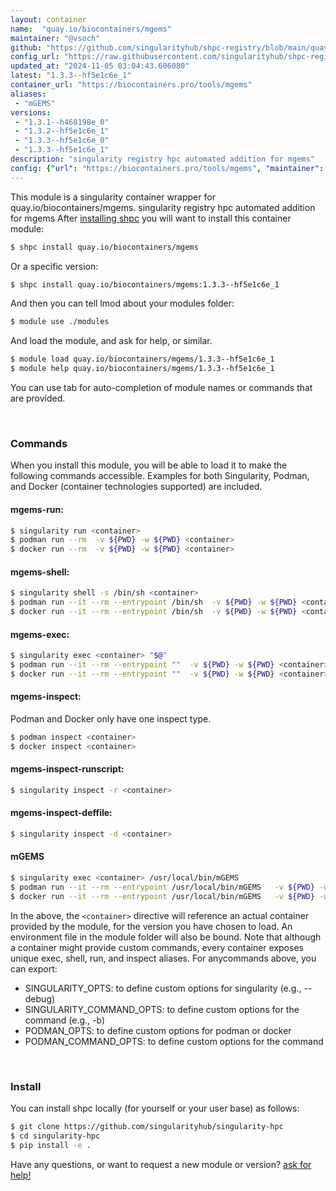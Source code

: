 ```yaml
---
layout: container
name:  "quay.io/biocontainers/mgems"
maintainer: "@vsoch"
github: "https://github.com/singularityhub/shpc-registry/blob/main/quay.io/biocontainers/mgems/container.yaml"
config_url: "https://raw.githubusercontent.com/singularityhub/shpc-registry/main/quay.io/biocontainers/mgems/container.yaml"
updated_at: "2024-11-05 03:04:43.606080"
latest: "1.3.3--hf5e1c6e_1"
container_url: "https://biocontainers.pro/tools/mgems"
aliases:
 - "mGEMS"
versions:
 - "1.3.1--h468198e_0"
 - "1.3.2--hf5e1c6e_1"
 - "1.3.3--hf5e1c6e_0"
 - "1.3.3--hf5e1c6e_1"
description: "singularity registry hpc automated addition for mgems"
config: {"url": "https://biocontainers.pro/tools/mgems", "maintainer": "@vsoch", "description": "singularity registry hpc automated addition for mgems", "latest": {"1.3.3--hf5e1c6e_1": "sha256:16a1fe74434cb4a3a225f1d1e96772c7582e8cbebed08eb6c7979249656316af"}, "tags": {"1.3.1--h468198e_0": "sha256:eaa440b4eb637ac9f97beda227291fb6272ae36d56b75a8b1b77211889d6b296", "1.3.2--hf5e1c6e_1": "sha256:553f1f2823e792bb50b99f1890168c501c7488b5163991597f31be49047e8202", "1.3.3--hf5e1c6e_0": "sha256:be0991ee459cdc6c565b8cd29cdb83e43cffa0e7392bc3745ab6ee2422e0634a", "1.3.3--hf5e1c6e_1": "sha256:16a1fe74434cb4a3a225f1d1e96772c7582e8cbebed08eb6c7979249656316af"}, "docker": "quay.io/biocontainers/mgems", "aliases": {"mGEMS": "/usr/local/bin/mGEMS"}}
---
```


This module is a singularity container wrapper for quay.io/biocontainers/mgems.
singularity registry hpc automated addition for mgems
After [installing shpc](#install) you will want to install this container module:


```bash
$ shpc install quay.io/biocontainers/mgems
```

Or a specific version:

```bash
$ shpc install quay.io/biocontainers/mgems:1.3.3--hf5e1c6e_1
```

And then you can tell lmod about your modules folder:

```bash
$ module use ./modules
```

And load the module, and ask for help, or similar.

```bash
$ module load quay.io/biocontainers/mgems/1.3.3--hf5e1c6e_1
$ module help quay.io/biocontainers/mgems/1.3.3--hf5e1c6e_1
```

You can use tab for auto-completion of module names or commands that are provided.

<br>

### Commands

When you install this module, you will be able to load it to make the following commands accessible.
Examples for both Singularity, Podman, and Docker (container technologies supported) are included.

#### mgems-run:

```bash
$ singularity run <container>
$ podman run --rm  -v ${PWD} -w ${PWD} <container>
$ docker run --rm  -v ${PWD} -w ${PWD} <container>
```

#### mgems-shell:

```bash
$ singularity shell -s /bin/sh <container>
$ podman run --it --rm --entrypoint /bin/sh  -v ${PWD} -w ${PWD} <container>
$ docker run --it --rm --entrypoint /bin/sh  -v ${PWD} -w ${PWD} <container>
```

#### mgems-exec:

```bash
$ singularity exec <container> "$@"
$ podman run --it --rm --entrypoint ""  -v ${PWD} -w ${PWD} <container> "$@"
$ docker run --it --rm --entrypoint ""  -v ${PWD} -w ${PWD} <container> "$@"
```

#### mgems-inspect:

Podman and Docker only have one inspect type.

```bash
$ podman inspect <container>
$ docker inspect <container>
```

#### mgems-inspect-runscript:

```bash
$ singularity inspect -r <container>
```

#### mgems-inspect-deffile:

```bash
$ singularity inspect -d <container>
```


#### mGEMS

```bash
$ singularity exec <container> /usr/local/bin/mGEMS
$ podman run --it --rm --entrypoint /usr/local/bin/mGEMS   -v ${PWD} -w ${PWD} <container> -c " $@"
$ docker run --it --rm --entrypoint /usr/local/bin/mGEMS   -v ${PWD} -w ${PWD} <container> -c " $@"
```



In the above, the `<container>` directive will reference an actual container provided
by the module, for the version you have chosen to load. An environment file in the
module folder will also be bound. Note that although a container
might provide custom commands, every container exposes unique exec, shell, run, and
inspect aliases. For anycommands above, you can export:

 - SINGULARITY_OPTS: to define custom options for singularity (e.g., --debug)
 - SINGULARITY_COMMAND_OPTS: to define custom options for the command (e.g., -b)
 - PODMAN_OPTS: to define custom options for podman or docker
 - PODMAN_COMMAND_OPTS: to define custom options for the command

<br>

### Install

You can install shpc locally (for yourself or your user base) as follows:

```bash
$ git clone https://github.com/singularityhub/singularity-hpc
$ cd singularity-hpc
$ pip install -e .
```

Have any questions, or want to request a new module or version? [ask for help!](https://github.com/singularityhub/singularity-hpc/issues)